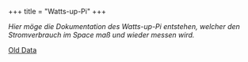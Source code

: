 +++
title = "Watts-up-Pi"
+++

*Hier möge die Dokumentation des Watts-up-Pi entstehen, welcher den
Stromverbrauch im Space maß und wieder messen wird.*

<!-- [{{attachment:watts-up-pi.jpeg}}](http://flipdot.org/blog/archives/254-Watts-up.html) -->

[Old Data](/blog/2014/12/11/watts-up-pi-misst-watts/)
